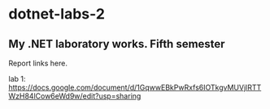 # dotnet-labs-2
## My .NET laboratory works. Fifth semester

Report links here.

lab 1: https://docs.google.com/document/d/1GqwwEBkPwRxfs6IOTkgvMUVjlRTTWzH84lCow6eWd9w/edit?usp=sharing

